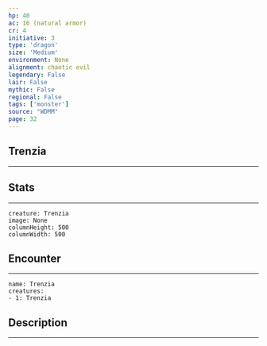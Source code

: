 ```yaml
---
hp: 40
ac: 16 (natural armor)
cr: 4
initiative: 3
type: 'dragon'    
size: 'Medium'
environment: None
alignment: chaotic evil
legendary: False
lair: False
mythic: False
regional: False
tags: ['monster']
source: "WDMM"
page: 32
---
```


## Trenzia
---



## Stats
---

```statblock
creature: Trenzia
image: None
columnHeight: 500
columnWidth: 500
```

## Encounter
---

```encounter-table
name: Trenzia
creatures:
- 1: Trenzia
```

## Description
---




